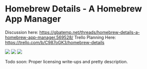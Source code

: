 # Homebrew Details - A Homebrew App Manager

Discussion here: https://gbatemp.net/threads/homebrew-details-a-homebrew-app-manager.569528/
Trello Planning Here: https://trello.com/b/C987oGK3/homebrew-details


![](https://i.imgur.com/SS2xRnS.jpg)
![](https://i.imgur.com/aggbWNj.jpg)
![](https://i.imgur.com/48qk35f.jpg)

Todo soon: Proper licensing write-ups and pretty description. 


